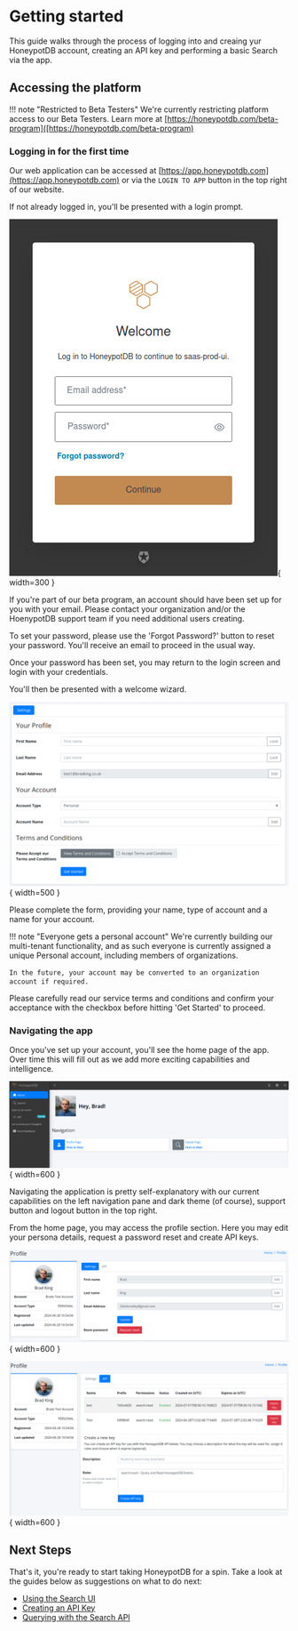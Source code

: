 # Getting started

This guide walks through the process of logging into and creaing yur HoneypotDB account, creating an API key and performing a basic Search via the app.

## Accessing the platform

!!! note "Restricted to Beta Testers"
    We're currently restricting platform access to our Beta Testers. Learn more at [https://honeypotdb.com/beta-program]([https://honeypotdb.com/beta-program)

### Logging in for the first time

Our web application can be accessed at [https://app.honeypotdb.com](https://app.honeypotdb.com) or via the `LOGIN TO APP` button in the top right of our website.

If not already logged in, you'll be presented with a login prompt.

![Login Box](/img/login-box.png "Login Box"){ width=300 }

If you're part of our beta program, an account should have been set up for you with your email. Please contact your organization and/or the HoenypotDB support team if you need additional users creating.

To set your password, please use the 'Forgot Password?' button to reset your password. You'll receive an email to proceed in the usual way.

Once your password has been set, you may return to the login screen and login with your credentials.

You'll then be presented with a welcome wizard.

![Welcome Wizard](/img/welcome-wizard.png "Welcome Wizard"){ width=500 }

Please complete the form, providing your name, type of account and a name for your account.


!!! note "Everyone gets a personal account"
    We're currently building our multi-tenant functionality, and as such everyone is currently assigned a unique Personal account, including members of organizations.
    
    In the future, your account may be converted to an organization account if required.

Please carefully read our service terms and conditions and confirm your acceptance with the checkbox before hitting 'Get Started' to proceed.

### Navigating the app
Once you've set up your account, you'll see the home page of the app. Over time this will fill out as we add more exciting capabilities and intelligence.

![Home Page](/img/home-page.png "Home Page"){ width=600 }

Navigating the application is pretty self-explanatory with our current capabilities on the left navigation pane and dark theme (of course), support button and logout button in the top right.

From the home page, you may access the profile section. Here you may edit your persona details, request a password reset and create API keys.

![Profile Page](/img/profile-page.png "Profile Page"){ width=600 }

![API Key Page](/img/api-key-page.png "API Key Page"){ width=600 }

## Next Steps

That's it, you're ready to start taking HoneypotDB for a spin. Take a look at the guides below as suggestions on what to do next:

* [Using the Search UI](/guides/using-the-search-ui)
* [Creating an API Key](/guides/creating-an-api-key)
* [Querying with the Search API](/guides/querying-with-the-search-api)
